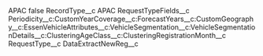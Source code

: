 <?xml version="1.0" encoding="UTF-8"?>
<CustomMetadata xmlns="http://soap.sforce.com/2006/04/metadata" xmlns:xsi="http://www.w3.org/2001/XMLSchema-instance" xmlns:xsd="http://www.w3.org/2001/XMLSchema">
    <label>APAC</label>
    <protected>false</protected>
    <values>
        <field>RecordType__c</field>
        <value xsi:type="xsd:string">APAC</value>
    </values>
    <values>
        <field>RequestTypeFields__c</field>
        <value xsi:type="xsd:string">Periodicity__c:CustomYearCoverage__c:ForecastYears__c:CustomGeography__c:EssenVehicleAttributes__c:VehicleSegmentation__c:VehicleSegmentationDetails__c:ClusteringAgeClass__c:ClusteringRegistrationMonth__c</value>
    </values>
    <values>
        <field>RequestType__c</field>
        <value xsi:type="xsd:string">DataExtractNewReg__c</value>
    </values>
</CustomMetadata>
